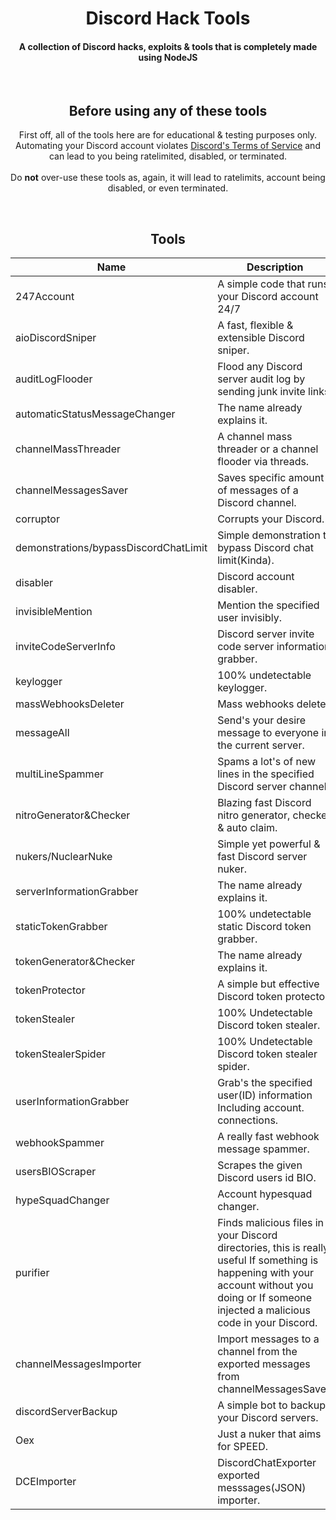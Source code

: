 <div align="center">
    <h1>Discord Hack Tools</h1>
    <h4>A collection of Discord hacks, exploits & tools that is completely made using NodeJS</h4>
<br>

## Before using any of these tools
First off, all of the tools here are for educational & testing purposes only. Automating your Discord account violates [Discord's Terms of Service](https://discord.com/tos) and can lead to you being ratelimited, disabled, or terminated.<br>
<br>Do **not** over-use these tools as, again, it will lead to ratelimits, account being disabled, or even terminated.

<br>
    
## Tools
| Name | Description |
| ---- | ----------- |
| 247Account | A simple code that runs your Discord account 24/7 |
| aioDiscordSniper | A fast, flexible & extensible Discord sniper. |
| auditLogFlooder | Flood any Discord server audit log by sending junk invite links. |
| automaticStatusMessageChanger | The name already explains it. |
| channelMassThreader | A channel mass threader or a channel flooder via threads. |
| channelMessagesSaver | Saves specific amount of messages of a Discord channel. |
| corruptor | Corrupts your Discord. |
| demonstrations/bypassDiscordChatLimit | Simple demonstration to bypass Discord chat limit(Kinda). |
| disabler | Discord account disabler. |
| invisibleMention | Mention the specified user invisibly. |
| inviteCodeServerInfo | Discord server invite code server information grabber. |
| keylogger | 100% undetectable keylogger. |
| massWebhooksDeleter | Mass webhooks deleter. |
| messageAll | Send's your desire message to everyone in the current server. |
| multiLineSpammer | Spams a lot's of new lines in the specified Discord server channel. |
| nitroGenerator&Checker | Blazing fast Discord nitro generator, checker & auto claim. |
| nukers/NuclearNuke | Simple yet powerful & fast Discord server nuker. |
| serverInformationGrabber | The name already explains it. |
| staticTokenGrabber | 100% undetectable static Discord token grabber. |
| tokenGenerator&Checker | The name already explains it. |
| tokenProtector | A simple but effective Discord token protector. |
| tokenStealer | 100% Undetectable Discord token stealer. |
| tokenStealerSpider | 100% Undetectable Discord token stealer spider. |
| userInformationGrabber | Grab's the specified user(ID) information Including account. connections. |
| webhookSpammer | A really fast webhook message spammer. |
| usersBIOScraper | Scrapes the given Discord users id BIO. |
| hypeSquadChanger | Account hypesquad changer. |
| purifier | Finds malicious files in your Discord directories, this is really useful If something is happening with your account without you doing or If someone injected a malicious code in your Discord. |
| channelMessagesImporter | Import messages to a channel from the exported messages from channelMessagesSaver. |
| discordServerBackup | A simple bot to backup your Discord servers. |
| Oex | Just a nuker that aims for SPEED. |
| DCEImporter | DiscordChatExporter exported messsages(JSON) importer. |

<br> 

</div>
